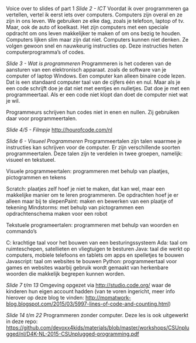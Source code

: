 Voice over to slides of part 1
*Slide 2 - ICT*
Voordat ik over programmeren ga vertellen, vertel ik eerst iets over computers. Computers zijn overal en ze zijn in ons leven. We gebruiken ze elke dag, zoals je telefoon, laptop of tv. Maar, ook de auto of koelkast. Het zijn computers met een speciale opdracht om ons leven makkelijker te maken of om ons bezig te houden. Computers lijken slim maar zijn dat niet. Computers kunnen niet denken. Ze volgen gewoon snel en nauwkeurig instructies op. Deze instructies heten computerprogramma’s of codes.

*Slide 3 - Wat is programmeren*
Programmeren is het coderen van de aansturen van een elektronisch apparaat. zoals de software van je computer of laptop Windows. Een computer kan alleen binaire code lezen. Dat is een standaard computer taal van de cijfers één en nul. Maar als je een code schrijft doe je dat niet met eentjes en nulletjes. Dat doe je met een programmeertaal.  Als er een code niet klopt dan doet de computer niet wat je wil.

Programmeurs schrijven hun codes niet in enen en nullen. Zij gebruiken daar voor programmeertalen.

*Slide 4/5 - Filmpje*
http://hourofcode.com/nl

*Slide 6 - Visueel Programmeren*
Programmeertalen zijn talen waarmee je instructies kan schrijven voor de computer. Er zijn verschillende soorten programmeertalen. Deze talen zijn te verdelen in twee groepen, namelijk: visueel en tekstueel.

Visuele programmeertalen: programmeren met behulp van plaatjes, pictogrammen en tekens

Scratch: plaatjes zelf hoef je niet te maken, dat kan wel, maar een makkelijke manier om te leren programmeren. De opdrachten hoef je er alleen maar bij te slepenPaint:  maken en bewerken van een plaatje of tekening
Mindstorms: met behulp van pictogrammen een opdrachtenschema maken voor een robot

Tekstuele programeertalen: programmeren met behulp van woorden en commando’s

C: krachtige taal voor het bouwen van een besturingssysteem
Ada: taal om ruimteschepen, satellieten en vliegtuigen te besturen
Java: taal die werkt op computers, mobiele telefoons en tablets om apps en spelletjes te bouwen
Javascript: taal om websites te bouwen
Python: programmeertaal voor games en websites waarbij gebruik wordt gemaakt van herkenbare woorden die makkelijk begrepen kunnen worden.

*Slide 7 t/m 13*
Omgeving opgezet via http://studio.code.org/ waar de kinderen hun eigen account hadden (van te voren ingericht, meer info hierover op deze blog te vinden: http://momatwork-blog.blogspot.com/2015/03/5997-lines-of-code-and-counting.html)

*Slide 14 t/m 22*
Programmeren zonder computer. Deze les is ook uitgewerkt in deze repo: https://github.com/devoxx4kids/materials/blob/master/workshops/CSUnplugged/nl/D4K-NL-2015-CSUnplugged-programming.pdf
